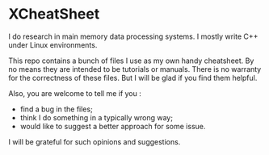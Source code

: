 XCheatSheet
=========

I do research in main memory data processing systems.
I mostly write C++ under Linux environments.

This repo contains a bunch of files I use as my own handy cheatsheet.
By no means they are intended to be tutorials or manuals.
There is no warranty for the correctness of these files.
But I will be glad if you find them helpful.

Also, you are welcome to tell me if you :
+ find a bug in the files;
+ think I do something in a typically wrong way;
+ would like to suggest a better approach for some issue.

I will be grateful for such opinions and suggestions.
